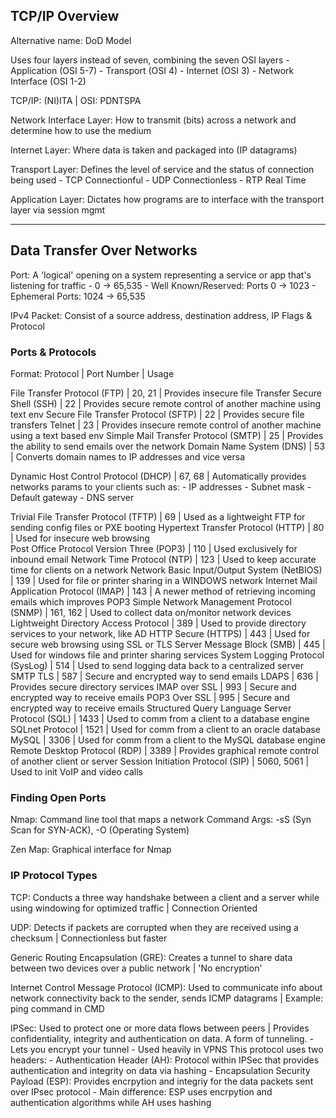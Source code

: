 ## TCP/IP Overview

Alternative name: DoD Model 

Uses four layers instead of seven, combining the seven OSI layers
    - Application (OSI 5-7)
    - Transport (OSI 4)
    - Internet (OSI 3)
    - Network Interface (OSI 1-2)

TCP/IP: (NI)ITA | OSI: PDNTSPA

Network Interface Layer: How to transmit (bits) across a network and determine how to use the medium

Internet Layer: Where data is taken and packaged into (IP datagrams)

Transport Layer: Defines the level of service and the status of connection being used
    - TCP Connectionful
    - UDP Connectionless
    - RTP Real Time

Application Layer: Dictates how programs are to interface with the transport layer via session mgmt

***
## Data Transfer Over Networks

Port: A 'logical' opening on a system representing a service or app that's listening for traffic
    - 0 -> 65,535
    - Well Known/Reserved: Ports 0 -> 1023
    - Ephemeral Ports: 1024 -> 65,535

IPv4 Packet: Consist of a source address, destination address, IP Flags & Protocol
### Ports & Protocols
Format: Protocol | Port Number | Usage

File Transfer Protocol (FTP) | 20, 21 | Provides insecure file Transfer
Secure Shell (SSH) | 22 | Provides secure remote control of another machine using text env
Secure File Transfer Protocol (SFTP) | 22 | Provides secure file transfers
Telnet | 23 | Provides insecure remote control of another machine using a text based env
Simple Mail Transfer Protocol (SMTP) | 25 | Provides the ability to send emails over the network
Domain Name System (DNS) | 53 | Converts domain names to IP addresses and vice versa

Dynamic Host Control Protocol (DHCP) | 67, 68 | Automatically provides networks params to your clients such as: 
    - IP addresses
	- Subnet mask
    - Default gateway
    - DNS server

Trivial File Transfer Protocol (TFTP) | 69 | Used as a lightweight FTP for sending config files or PXE booting
Hypertext Transfer Protocol (HTTP) | 80 | Used for insecure web browsing                  
Post Office Protocol Version Three (POP3) | 110 | Used exclusively for inbound email
Network Time Protocol (NTP) | 123 | Used to keep accurate time for clients on a network
Network Basic Input/Output System (NetBIOS) | 139 | Used for file or printer sharing in a WINDOWS network
Internet Mail Application Protocol (IMAP) | 143 | A newer method of retrieving incoming emails which improves POP3
Simple Network Management Protocol (SNMP) | 161, 162 | Used to collect data on/monitor network devices
Lightweight Directory Access Protocol | 389 | Used to provide directory services to your network, like AD
HTTP Secure (HTTPS) | 443 | Used for secure web browsing using SSL or TLS
Server Message Block (SMB) | 445 | Used for windows file and printer sharing services
System Logging Protocol (SysLog) | 514 | Used to send logging data back to a centralized server
SMTP TLS | 587 | Secure and encrypted way to send emails
LDAPS | 636 | Provides secure directory services
IMAP over SSL | 993 | Secure and encrypted way to receive emails
POP3 Over SSL | 995 | Secure and encrypted way to receive emails
Structured Query Language Server Protocol (SQL) | 1433 | Used to comm from a client to a database engine
SQLnet Protocol | 1521 | Used for comm from a client to an oracle database
MySQL | 3306 | Used for comm from a client to the MySQL database engine
Remote Desktop Protocol (RDP) | 3389 | Provides graphical remote control of another client or server
Session Initiation Protocol (SIP) | 5060, 5061 | Used to init VoIP and video calls

### Finding Open Ports

Nmap: Command line tool that maps a network
    Command Args: -sS (Syn Scan for SYN-ACK), -O (Operating System)

Zen Map: Graphical interface for Nmap

###  IP Protocol Types

TCP: Conducts a three way handshake between a client and a server while using windowing for optimized traffic | Connection Oriented

UDP: Detects if packets are corrupted when they are received using a checksum | Connectionless but faster

Generic Routing Encapsulation (GRE): Creates a tunnel to share data between two devices over a public network | 'No encryption'

Internet Control Message Protocol (ICMP): Used to communicate info about network connectivity back to the sender, sends ICMP datagrams | Example: ping command in CMD

IPSec: Used to protect one or more data flows between peers | Provides confidentiality, integrity and authentication on data. A form of tunneling.
    - Lets you encrypt your tunnel
    - Used heavily in VPNS
    This protocol uses two headers:
        - Authentication Header (AH): Protocol within IPSec that provides authentication and integrity on data via hashing
        - Encapsulation Security Payload (ESP): Provides encrpytion and integriy for the data packets sent over IPsec protocol
        - Main difference: ESP uses encrpytion and authentication algorithms while AH uses hashing